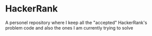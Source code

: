 # HackerRank

A personel repository where I keep all the "accepted" HackerRank's problem code and also the ones I am currently trying to solve
